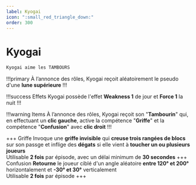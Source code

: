 ```yaml
---
label: Kyogai
icon: ":small_red_triangle_down:"
order: 300
---
```


# Kyogai

```txt
Kyogai aime les TAMBOURS
```

!!!primary
À l’annonce des rôles, Kyogai reçoit aléatoirement le pseudo d'une **lune supérieure**
!!!

!!!success Effets
Kyogai possède l'effet **Weakness 1** de jour et **Force 1** la nuit
!!!

!!!warning Items
À l’annonce des rôles, Kyogai reçoit son "**Tambourin**" qui, en effectuant un **clic gauche**, 
active la compétence "**Griffe**" et la compétence "**Confusion**" avec **clic droit**
!!!

+++ Griffe
Invoque une **griffe invisible** qui **creuse trois rangées de blocs** sur son passge et inflige des **dégats** si elle vient à **toucher un ou plusieurs joueurs** <br>
Utilisable **2 fois** par épisode, avec un délai minimum de **30 secondes**
+++ Confusion
**Retourne** le joueur ciblé d'un angle aléatoire **entre 120° et 200°** horizontalement et **-30° et 30°** verticalement <br>
Utilisable **2 fois** par épisode
+++

